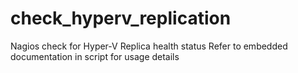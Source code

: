 # check_hyperv_replication
Nagios check for Hyper-V Replica health status
Refer to embedded documentation in script for usage details
